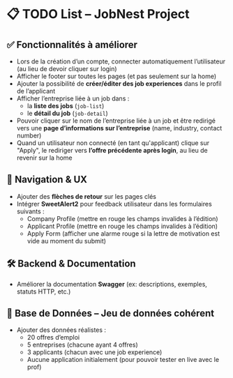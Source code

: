 # 📋 TODO List – JobNest Project

## ✅ Fonctionnalités à améliorer

- Lors de la création d’un compte, connecter automatiquement l’utilisateur (au lieu de devoir cliquer sur login)
- Afficher le footer sur toutes les pages (et pas seulement sur la home)
- Ajouter la possibilité de **créer/éditer des job experiences** dans le profil de l’applicant
- Afficher l’entreprise liée à un job dans :
  - la **liste des jobs** (`job-list`)
  - le **détail du job** (`job-detail`)
- Pouvoir cliquer sur le nom de l’entreprise liée à un job et être redirigé vers une **page d’informations sur l’entreprise** (name, industry, contact number)
- Quand un utilisateur non connecté (en tant qu'applicant) clique sur "Apply", le rediriger vers **l’offre précédente après login**, au lieu de revenir sur la home

## 🔁 Navigation & UX

- Ajouter des **flèches de retour** sur les pages clés
- Intégrer **SweetAlert2** pour feedback utilisateur dans les formulaires suivants :
  - Company Profile (mettre en rouge les champs invalides à l’édition)
  - Applicant Profile (mettre en rouge les champs invalides à l’édition)
  - Apply Form (afficher une alarme rouge si la lettre de motivation est vide au moment du submit)

## 🛠 Backend & Documentation

- Améliorer la documentation **Swagger** (ex: descriptions, exemples, statuts HTTP, etc.)

## 🧪 Base de Données – Jeu de données cohérent

- Ajouter des données réalistes :
  - 20 offres d’emploi
  - 5 entreprises (chacune ayant 4 offres)
  - 3 applicants (chacun avec une job experience)
  - Aucune application initialement (pour pouvoir tester en live avec le prof)

